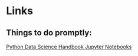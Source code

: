 # Links


## Things to do promptly:
[Python Data Science Handbook Jupyter Notebooks](https://github.com/jakevdp/PythonDataScienceHandbook)
